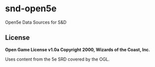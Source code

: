 # snd-open5e
Open5e Data Sources for S&amp;D

## License

**Open Game License v1.0a Copyright 2000, Wizards of the Coast, Inc.**

Uses content from the 5e SRD covered by the OGL.
